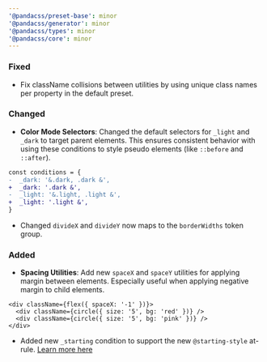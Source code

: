```yaml
---
'@pandacss/preset-base': minor
'@pandacss/generator': minor
'@pandacss/types': minor
'@pandacss/core': minor
---
```


### Fixed

- Fix className collisions between utilities by using unique class names per property in the default preset.

### Changed

- **Color Mode Selectors**: Changed the default selectors for `_light` and `_dark` to target parent elements. This
  ensures consistent behavior with using these conditions to style pseudo elements (like `::before` and `::after`).

```diff
const conditions = {
-  _dark: '&.dark, .dark &',
+  _dark: '.dark &',
-  _light: '&.light, .light &',
+  _light: '.light &',
}
```

- Changed `divideX` and `divideY` now maps to the `borderWidths` token group.

### Added

- **Spacing Utilities**: Add new `spaceX` and `spaceY` utilities for applying margin between elements. Especially useful
  when applying negative margin to child elements.

```tsx
<div className={flex({ spaceX: '-1' })}>
  <div className={circle({ size: '5', bg: 'red' })} />
  <div className={circle({ size: '5', bg: 'pink' })} />
</div>
```

- Added new `_starting` condition to support the new `@starting-style` at-rule.
  [Learn more here](https://developer.mozilla.org/en-US/docs/Web/CSS/@starting-style)
